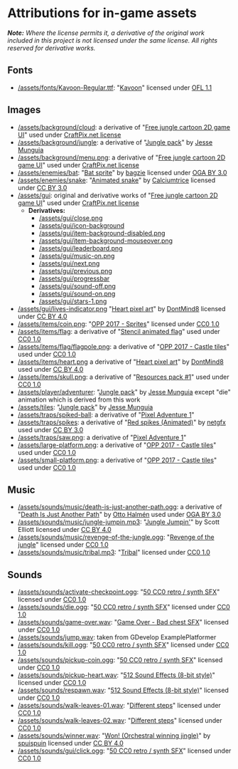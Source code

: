 # Attributions for in-game assets

***Note:** Where the license permits it, a derivative of the original work included in this project is not licensed under the same license. All rights reserved for derivative works.* 

## Fonts
- [/assets/fonts/Kavoon-Regular.ttf](https://github.com/Genhis/CSC3224/tree/master/assets/fonts/Kavoon-Regular.ttf): "[Kavoon](https://fonts.google.com/specimen/Kavoon)" licensed under [OFL 1.1]

## Images
- [/assets/background/cloud](https://github.com/Genhis/CSC3224/tree/master/assets/background): a derivative of "[Free jungle cartoon 2D game UI]" used under [CraftPix.net license]
- [/assets/background/jungle](https://github.com/Genhis/CSC3224/tree/master/assets/background): a derivative of "[Jungle pack]" by [Jesse Munguia]
- [/assets/background/menu.png](https://github.com/Genhis/CSC3224/tree/master/assets/background/menu.png): a derivative of "[Free jungle cartoon 2D game UI]" used under [CraftPix.net license]
- [/assets/enemies/bat](https://github.com/Genhis/CSC3224/tree/master/assets/enemies/bat): "[Bat sprite](https://opengameart.org/content/bat-sprite)" by [bagzie](https://opengameart.org/users/bagzie) licensed under [OGA BY 3.0]
- [/assets/enemies/snake](https://github.com/Genhis/CSC3224/tree/master/assets/enemies/snake): "[Animated snake](https://opengameart.org/content/animated-snake)" by [Calciumtrice](https://opengameart.org/users/calciumtrice) licensed under [CC BY 3.0]
- [/assets/gui](https://github.com/Genhis/CSC3224/tree/master/assets/gui): original and derivative works of "[Free jungle cartoon 2D game UI]" used under [CraftPix.net license]
  - **Derivatives:**
    - [/assets/gui/close.png](https://github.com/Genhis/CSC3224/tree/master/assets/gui/close.png)
    - [/assets/gui/icon-background](https://github.com/Genhis/CSC3224/tree/master/assets/gui)
    - [/assets/gui/item-background-disabled.png](https://github.com/Genhis/CSC3224/tree/master/assets/gui/item-background-disabled.png)
    - [/assets/gui/item-background-mouseover.png](https://github.com/Genhis/CSC3224/tree/master/assets/gui/item-background-mouseover.png)
    - [/assets/gui/leaderboard.png](https://github.com/Genhis/CSC3224/tree/master/assets/gui/leaderboard.png)
    - [/assets/gui/music-on.png](https://github.com/Genhis/CSC3224/tree/master/assets/gui/music-on.png)
    - [/assets/gui/next.png](https://github.com/Genhis/CSC3224/tree/master/assets/gui/next.png)
    - [/assets/gui/previous.png](https://github.com/Genhis/CSC3224/tree/master/assets/gui/previous.png)
    - [/assets/gui/progressbar](https://github.com/Genhis/CSC3224/tree/master/assets/gui/)
    - [/assets/gui/sound-off.png](https://github.com/Genhis/CSC3224/tree/master/assets/gui/sound-off.png)
    - [/assets/gui/sound-on.png](https://github.com/Genhis/CSC3224/tree/master/assets/gui/sound-on.png)
    - [/assets/gui/stars-1.png](https://github.com/Genhis/CSC3224/tree/master/assets/gui/stars-1.png)
- [/assets/gui/lives-indicator.png](https://github.com/Genhis/CSC3224/tree/master/assets/gui/lives-indicator.png) "[Heart pixel art]" by [DontMind8] licensed under [CC BY 4.0]
- [/assets/items/coin.png](https://github.com/Genhis/CSC3224/tree/master/assets/items/coin.png): "[OPP 2017 - Sprites](https://openpixelproject.itch.io/opp2017sprites)" licensed under [CC0 1.0]
- [/assets/items/flag](https://github.com/Genhis/CSC3224/tree/master/assets/items/flag): a derivative of "[Stencil animated flag](https://opengameart.org/content/stencil-animated-flag)" used under [CC0 1.0]
- [/assets/items/flag/flagpole.png](https://github.com/Genhis/CSC3224/tree/master/assets/items/flag/flagpole.png): a derivative of "[OPP 2017 - Castle tiles]" used under [CC0 1.0]
- [/assets/items/heart.png](https://github.com/Genhis/CSC3224/tree/master/assets/items/heart.png) a derivative of "[Heart pixel art]" by [DontMind8] used under [CC BY 4.0]
- [/assets/items/skull.png](https://github.com/Genhis/CSC3224/tree/master/assets/items/skull.png): a derivative of "[Resources pack #1](https://opengameart.org/content/resouces-pack-1)" used under [CC0 1.0]
- [/assets/player/adventurer](https://github.com/Genhis/CSC3224/tree/master/assets/player/adventurer): "[Jungle pack]" by [Jesse Munguia] except "die" animation which is derived from this work
- [/assets/tiles](https://github.com/Genhis/CSC3224/tree/master/assets/tiles): "[Jungle pack]" by [Jesse Munguia]
- [/assets/traps/spiked-ball](https://github.com/Genhis/CSC3224/tree/master/assets/traps/spiked-ball): a derivative of "[Pixel Adventure 1]"
- [/assets/traps/spikes](https://github.com/Genhis/CSC3224/tree/master/assets/traps/spikes): a derivative of "[Red spikes (Animated)](https://opengameart.org/content/red-spikes-animated)" by [netgfx](https://opengameart.org/users/netgfx) used under [CC BY 3.0]
- [/assets/traps/saw.png](https://github.com/Genhis/CSC3224/tree/master/assets/traps/saw.png): a derivative of "[Pixel Adventure 1]"
- [/assets/large-platform.png](https://github.com/Genhis/CSC3224/tree/master/assets/large-platform.png): a derivative of "[OPP 2017 - Castle tiles]" used under [CC0 1.0]
- [/assets/small-platform.png](https://github.com/Genhis/CSC3224/tree/master/assets/small-platform.png): a derivative of "[OPP 2017 - Castle tiles]" used under [CC0 1.0]

## Music
- [/assets/sounds/music/death-is-just-another-path.ogg](https://github.com/Genhis/CSC3224/tree/master/assets/sounds/music/death-is-just-another-path.ogg): a derivative of "[Death Is Just Another Path](https://opengameart.org/content/death-is-just-another-path)" by [Otto Halmén](https://opengameart.org/users/otto-halm%C3%A9n) used under [OGA BY 3.0]
- [/assets/sounds/music/jungle-jumpin.mp3](https://github.com/Genhis/CSC3224/tree/master/assets/sounds/music/jungle-jumpin.mp3): "[Jungle Jumpin'](https://opengameart.org/content/jungle-jumpin)" by Scott Elliott licensed under [CC BY 4.0]
- [/assets/sounds/music/revenge-of-the-jungle.ogg](https://github.com/Genhis/CSC3224/tree/master/assets/sounds/music/revenge-of-the-jungle.ogg): "[Revenge of the jungle](https://opengameart.org/content/revenge-of-the-jungle)" licensed under [CC0 1.0]
- [/assets/sounds/music/tribal.mp3](https://github.com/Genhis/CSC3224/tree/master/assets/sounds/music/tribal.mp3): "[Tribal](https://opengameart.org/content/tribal)" licensed under [CC0 1.0]

## Sounds
- [/assets/sounds/activate-checkpoint.ogg](https://github.com/Genhis/CSC3224/tree/master/assets/sounds/activate-checkpoint.ogg): "[50 CC0 retro / synth SFX]" licensed under [CC0 1.0]
- [/assets/sounds/die.ogg](https://github.com/Genhis/CSC3224/tree/master/assets/sounds/die.ogg): "[50 CC0 retro / synth SFX]" licensed under [CC0 1.0]
- [/assets/sounds/game-over.wav](https://github.com/Genhis/CSC3224/tree/master/assets/sounds/game-over.wav): "[Game Over - Bad chest SFX](https://opengameart.org/content/game-over-bad-chest-sfx)" licensed under [CC0 1.0]
- [/assets/sounds/jump.wav](https://github.com/Genhis/CSC3224/tree/master/assets/sounds/jump.wav): taken from GDevelop ExamplePlatformer
- [/assets/sounds/kill.ogg](https://github.com/Genhis/CSC3224/tree/master/assets/sounds/kill.ogg): "[50 CC0 retro / synth SFX]" licensed under [CC0 1.0]
- [/assets/sounds/pickup-coin.ogg](https://github.com/Genhis/CSC3224/tree/master/assets/sounds/pickup-coin.ogg): "[50 CC0 retro / synth SFX]" licensed under [CC0 1.0]
- [/assets/sounds/pickup-heart.wav](https://github.com/Genhis/CSC3224/tree/master/assets/sounds/pickup-heart.wav): "[512 Sound Effects (8-bit style)]" licensed under [CC0 1.0]
- [/assets/sounds/respawn.wav](https://github.com/Genhis/CSC3224/tree/master/assets/sounds/respawn.wav): "[512 Sound Effects (8-bit style)]" licensed under [CC0 1.0]
- [/assets/sounds/walk-leaves-01.wav](https://github.com/Genhis/CSC3224/tree/master/assets/sounds/walk-leaves-01.wav): "[Different steps]" licensed under [CC0 1.0]
- [/assets/sounds/walk-leaves-02.wav](https://github.com/Genhis/CSC3224/tree/master/assets/sounds/walk-leaves-02.wav): "[Different steps]" licensed under [CC0 1.0]
- [/assets/sounds/winner.wav](https://github.com/Genhis/CSC3224/tree/master/assets/sounds/winner.wav): "[Won! (Orchestral winning jingle)](https://opengameart.org/content/won-orchestral-winning-jingle)" by [spuispuin](https://opengameart.org/users/spuispuin) licensed under [CC BY 4.0]
- [/assets/sounds/gui/click.ogg](https://github.com/Genhis/CSC3224/tree/master/assets/sounds/gui/click.ogg): "[50 CC0 retro / synth SFX]" licensed under [CC0 1.0]

[CC BY 3.0]: http://creativecommons.org/licenses/by/3.0/
[CC BY 4.0]: https://creativecommons.org/licenses/by/4.0/
[CC0 1.0]: https://creativecommons.org/publicdomain/zero/1.0/
[CraftPix.net license]: https://craftpix.net/file-licenses/
[OGA BY 3.0]: http://opengameart.org/content/oga-by-30-faq
[OFL 1.1]: https://scripts.sil.org/cms/scripts/page.php?item_id=OFL_web

[50 CC0 retro / synth SFX]: https://opengameart.org/content/50-cc0-retro-synth-sfx
[512 Sound Effects (8-bit style)]: https://opengameart.org/content/512-sound-effects-8-bit-style
[Different steps]: https://opengameart.org/content/different-steps-on-wood-stone-leaves-gravel-and-mud
[Free jungle cartoon 2D game UI]: https://craftpix.net/freebies/free-jungle-cartoon-2d-game-ui/
[Heart pixel art]: https://opengameart.org/content/heart-pixel-art
[Jungle pack]: https://jesse-m.itch.io/jungle-pack
[OPP 2017 - Castle tiles]: https://openpixelproject.itch.io/opp2017castle
[Pixel Adventure 1]: https://pixel-frog.itch.io/pixel-adventure-1

[DontMind8]: https://opengameart.org/users/dontmind8
[Jesse Munguia]: https://twitter.com/Jsf23Art
